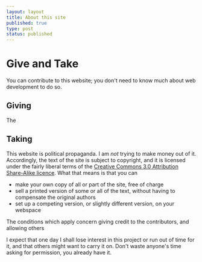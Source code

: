 ```yaml
---
layout: layout
title: About this site
published: true
type: post
status: published
---
```


Give and Take
=============

You can contribute to this website; you don't need to know much about
web development to do so.



Giving
------

The 


Taking
------

This website is political propaganda. I am *not* trying to make money
out of it. Accordingly, the text of the site is subject to copyright,
and it is licensed under the fairly liberal terms of the [Creative
Commons 3.0 Attribution Share-Alike
licence](http://creativecommons.org/licenses/by-sa/3.0/). What that
means is that you can

* make your own copy of all or part of the site, free of charge
* sell a printed version of some or all of the text, 
  without having to compensate the original authors
* set up a competing version, or slightly different version, on your
  webspace

The conditions which apply concern giving credit to the contributors,
and allowing others

I expect that one day I shall lose interest in this project or run out
of time for it, and that others might want to carry it on. Don't waste
anyone's time asking for permission, you already have it.

